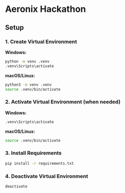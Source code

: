 # Aeronix Hackathon

## Setup

### 1. Create Virtual Environment

**Windows:**

```bash
python -m venv .venv
.venv\Scripts\activate
```

**macOS/Linux:**

```bash
python3 -m venv .venv
source .venv/bin/activate
```

### 2. Activate Virtual Environment (when needed)

**Windows:**

```bash
.venv\Scripts\activate
```

**macOS/Linux:**

```bash
source .venv/bin/activate
```

### 3. Install Requirements

```bash
pip install -r requirements.txt
```

### 4. Deactivate Virtual Environment

```bash
deactivate
```
